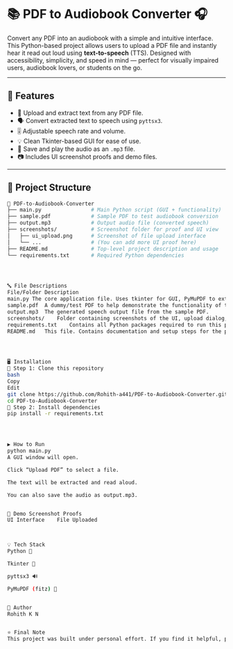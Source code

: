 # 📚 PDF to Audiobook Converter 🎧

Convert any PDF into an audiobook with a simple and intuitive interface. This Python-based project allows users to upload a PDF file and instantly hear it read out loud using **text-to-speech** (TTS). Designed with accessibility, simplicity, and speed in mind — perfect for visually impaired users, audiobook lovers, or students on the go.

---

## 🔧 Features

- 📄 Upload and extract text from any PDF file.
- 🗣️ Convert extracted text to speech using `pyttsx3`.
- 🎚️ Adjustable speech rate and volume.
- 💡 Clean Tkinter-based GUI for ease of use.
- 💾 Save and play the audio as an `.mp3` file.
- 📷 Includes UI screenshot proofs and demo files.

---

## 📁 Project Structure

```bash
📁 PDF-to-Audiobook-Converter
├── main.py                # Main Python script (GUI + functionality)
├── sample.pdf             # Sample PDF to test audiobook conversion
├── output.mp3             # Output audio file (converted speech)
├── screenshots/           # Screenshot folder for proof and UI view
│   ├── ui_upload.png      # Screenshot of file upload interface
│   └── ...                # (You can add more UI proof here)
├── README.md              # Top-level project description and usage
└── requirements.txt       # Required Python dependencies




🔤 File Descriptions
File/Folder	Description
main.py	The core application file. Uses tkinter for GUI, PyMuPDF to extract text, and pyttsx3 to convert it into speech.
sample.pdf	A dummy/test PDF to help demonstrate the functionality of the converter.
output.mp3	The generated speech output file from the sample PDF.
screenshots/	Folder containing screenshots of the UI, upload dialog, and working state of the app.
requirements.txt	Contains all Python packages required to run this project. Easily install via pip.
README.md	This file. Contains documentation and setup steps for the project.




🖥️ Installation
🔹 Step 1: Clone this repository
bash
Copy
Edit
git clone https://github.com/Rohith-a441/PDF-to-Audiobook-Converter.git
cd PDF-to-Audiobook-Converter
🔹 Step 2: Install dependencies
pip install -r requirements.txt




▶️ How to Run
python main.py
A GUI window will open.

Click “Upload PDF” to select a file.

The text will be extracted and read aloud.

You can also save the audio as output.mp3.


🧪 Demo Screenshot Proofs
UI Interface	File Uploaded



💡 Tech Stack
Python 🐍

Tkinter 🎨

pyttsx3 🔊

PyMuPDF (fitz) 📄


👤 Author
Rohith K N


⭐ Final Note
This project was built under personal effort. If you find it helpful, please consider giving a ⭐ on GitHub. It helps a lot!



